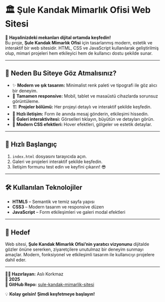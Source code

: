 # 🏛️ Şule Kandak Mimarlık Ofisi Web Sitesi

🎨 **Hayalinizdeki mekanları dijital ortamda keşfedin!**  
Bu proje, **Şule Kandak Mimarlık Ofisi** için tasarlanmış modern, estetik ve interaktif bir web sitesidir. HTML, CSS ve JavaScript kullanılarak geliştirilmiş olup, mimari projeleri hem etkileyici hem de kullanıcı dostu şekilde sunar.

---

## 🌟 Neden Bu Siteye Göz Atmalısınız?
- ✨ **Modern ve şık tasarım:** Minimalist renk paleti ve tipografi ile göz alıcı bir deneyim.  
- 📱 **Tamamen responsive:** Mobil, tablet ve masaüstü cihazlarda sorunsuz görüntüleme.  
- 🏗️ **Projeler bölümü:** Her projeyi detaylı ve interaktif şekilde keşfedin.  
- 💬 **Hızlı iletişim:** Form ile anında mesaj gönderin, etkileşimi hissedin.  
- 🎥 **Galeri interaktivitesi:** Görselleri tıklayın, büyütün ve detayları görün.  
- 🎨 **Modern CSS efektleri:** Hover efektleri, gölgeler ve estetik detaylar.

---

## 🚀 Hızlı Başlangıç
1. `index.html` dosyasını tarayıcıda açın.  
2. Galeri ve projeleri interaktif şekilde keşfedin.  
3. İletişim formunu test edin ve keyfini çıkarın! 😎

---

## 🛠️ Kullanılan Teknolojiler
- **HTML5** – Semantik ve temiz sayfa yapısı  
- **CSS3** – Modern tasarım ve responsive düzen  
- **JavaScript** – Form etkileşimleri ve galeri modal efektleri  

---

## 🎯 Hedef
Web sitesi, **Şule Kandak Mimarlık Ofisi’nin yaratıcı vizyonunu** dijitalde gözler önüne sererken, ziyaretçilere unutulmaz bir deneyim sunmayı amaçlar. Modern, fonksiyonel ve etkileşimli tasarım ile kullanıcıyı projelere dahil eder.

---

**👩‍💻 Hazırlayan:** Aslı Korkmaz  
**📅 2025**  
**🔗 GitHub Repo:** [sule-kandak-mimarlik-sitesi](https://github.com/aslikorkmaz48/sule-kandak-mimarlik-sitesi)

💡 **Kolay gelsin! Şimdi keşfetmeye başlayın!**
